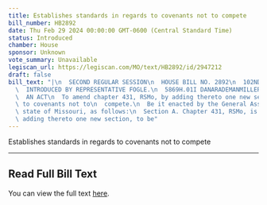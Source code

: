 ```yaml
---
title: Establishes standards in regards to covenants not to compete
bill_number: HB2892
date: Thu Feb 29 2024 00:00:00 GMT-0600 (Central Standard Time)
status: Introduced
chamber: House
sponsor: Unknown
vote_summary: Unavailable
legiscan_url: https://legiscan.com/MO/text/HB2892/id/2947212
draft: false
bill_text: "|\n  SECOND REGULAR SESSION\n  HOUSE BILL NO. 2892\n  102ND GENERAL ASSEMBLY\n\
  \  INTRODUCED BY REPRESENTATIVE FOGLE.\n  5869H.01I DANARADEMANMILLER,ChiefClerk\n\
  \  AN ACT\n  To amend chapter 431, RSMo, by adding thereto one new section relating\
  \ to covenants not to\n  compete.\n  Be it enacted by the General Assembly of the\
  \ state of Missouri, as follows:\n  Section A. Chapter 431, RSMo, is amended by\
  \ adding thereto one new section, to be"
---
```

Establishes standards in regards to covenants not to compete

---

## Read Full Bill Text

You can view the full text [here](https://legiscan.com/MO/text/HB2892/id/2947212).
